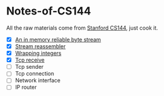 # Notes-of-CS144
All the raw materials come from [Stanford CS144](https://cs144.github.io/), just cook it.

- [x] [An in memory reliable byte stream](https://github.com/guisongchen/notes-of-CS144/blob/main/An_in-memory_reliable_byte_stream.md)
- [x] [Stream reassembler](https://github.com/guisongchen/notes-of-CS144/blob/main/stream_reassembler.md)
- [x] [Wrapping integers](https://github.com/guisongchen/notes-of-CS144/blob/main/wrapping_integers.md)
- [x] [Tcp receive](https://github.com/guisongchen/notes-of-CS144/blob/main/tcp_receiver.md)
- [ ] Tcp sender
- [ ] Tcp connection
- [ ] Network interface
- [ ] IP router
